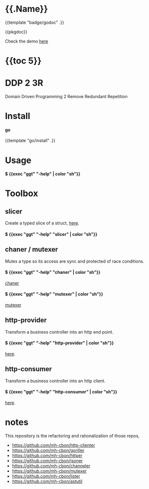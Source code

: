 # {{.Name}}

{{template "badge/godoc" .}}

{{pkgdoc}}

Check the demo [here](https://github.com/mh-cbon/ggt/tree/master/ademo)

# {{toc 5}}

# DDP 2 3R

Domain Driven Programming 2 Remove Redundant Repetition

# Install

#### go
{{template "go/install" .}}

# Usage

#### $ {{exec "ggt" "-help" | color "sh"}}

# Toolbox

## slicer

Create a typed slice of a struct, [here](https://github.com/mh-cbon/ggt/tree/master/slicer).

#### $ {{exec "ggt" "-help" "slicer" | color "sh"}}

## chaner / mutexer

Mutex a type so its access are sync and protected of race conditions.

#### $ {{exec "ggt" "-help" "chaner" | color "sh"}}

[chaner](https://github.com/mh-cbon/ggt/tree/master/chaner)

#### $ {{exec "ggt" "-help" "mutexer" | color "sh"}}

[mutexer](https://github.com/mh-cbon/ggt/tree/master/mutexer)

## http-provider

Transform a business controller into an http end point.

#### $ {{exec "ggt" "-help" "http-provider" | color "sh"}}

[here](https://github.com/mh-cbon/ggt/tree/master/http-provider).

## http-consumer

Transform a business controller into an http client.

#### $ {{exec "ggt" "-help" "http-consumer" | color "sh"}}

[here](https://github.com/mh-cbon/ggt/tree/master/http-consumer).


# notes

This repository is the refactoring and rationalization of those repos,

- https://github.com/mh-cbon/http-clienter
- https://github.com/mh-cbon/goriller
- https://github.com/mh-cbon/httper
- https://github.com/mh-cbon/jsoner
- https://github.com/mh-cbon/channeler
- https://github.com/mh-cbon/mutexer
- https://github.com/mh-cbon/lister
- https://github.com/mh-cbon/astutil
